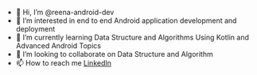 - 👋 Hi, I’m @reena-android-dev
- 👀 I’m interested in end to end Android application development and deployment
- 🌱 I’m currently learning Data Structure and Algorithms Using Kotlin and Advanced Android Topics
- 💞️ I’m looking to collaborate on Data Structure and Algorithm 
- 📫 How to reach me [LinkedIn](https://www.linkedin.com/in/reena-nachare/)

<!---
reena-android-dev/reena-android-dev is a ✨ special ✨ repository because its `README.md` (this file) appears on your GitHub profile.
You can click the Preview link to take a look at your changes.
--->
